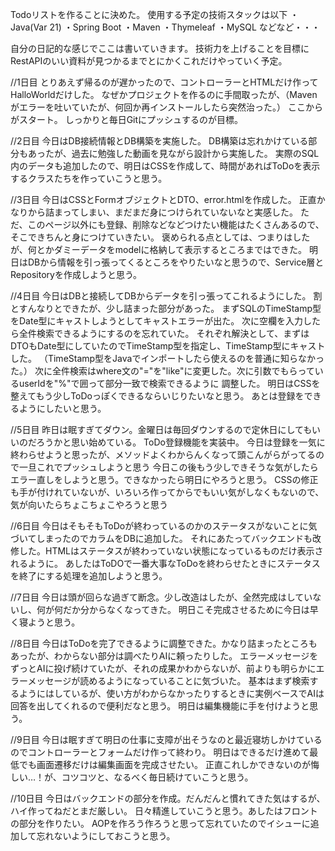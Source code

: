 Todoリストを作ることに決めた。
使用する予定の技術スタックは以下
・Java(Var 21)
・Spring Boot
・Maven
・Thymeleaf
・MySQL
などなど・・・

自分の日記的な感じでここは書いていきます。
技術力を上げることを目標にRestAPIのいい資料が見つかるまでとにかくこれだけやっていく予定。

//1日目
とりあえず帰るのが遅かったので、コントローラーとHTMLだけ作ってHalloWorldだけした。
なぜかプロジェクトを作るのに手間取ったが、（Mavenがエラーを吐いていたが、何回か再インストールしたら突然治った。）
ここからがスタート。
しっかりと毎日Gitにプッシュするのが目標。

//2日目
今日はDB接続情報とDB構築を実施した。
DB構築は忘れかけている部分もあったが、過去に勉強した動画を見ながら設計から実施した。
実際のSQL内のデータも追加したので、明日はCSSを作成して、時間があればToDoを表示するクラスたちを作っていこうと思う。

//3日目
今日はCSSとFormオブジェクトとDTO、error.htmlを作成した。
正直かなりから詰まってしまい、まだまだ身につけられていないなと実感した。
ただ、このページ以外にも登録、削除などなどつけたい機能はたくさんあるので、そこできちんと身につけていきたい。
褒められる点としては、つまりはしたが、何とかダミーデータをmodelに格納して表示するところまではできた。
明日はDBから情報を引っ張ってくるところをやりたいなと思うので、Service層とRepositoryを作成しようと思う。

//4日目
今日はDBと接続してDBからデータを引っ張ってこれるようにした。
割とすんなりとできたが、少し詰まった部分があった。
まずSQLのTimeStamp型をDate型にキャストしようとしてキャストエラーが出た。
次に空欄を入力したら全件検索できるようにするのを忘れていた。
それぞれ解決として、まずはDTOもDate型にしていたのでTimeStamp型を指定し、TimeStamp型にキャストした。
（TimeStamp型をJavaでインポートしたら使えるのを普通に知らなかった。）
次に全件検索はwhere文の"="を"like"に変更した。次に引数でもらっているuserIdを"%"で囲って部分一致で検索できるように
調整した。
明日はCSSを整えてもう少しToDoっぽくできるならいじりたいなと思う。
あとは登録をできるようにしたいと思う。

//5日目
昨日は眠すぎてダウン。金曜日は毎回ダウンするので定休日にしてもいいのだろうかと思い始めている。
ToDo登録機能を実装中。
今日は登録を一気に終わらせようと思ったが、メソッドよくわからんくなって頭こんがらがってるので一旦これでプッシュしようと思う
今日この後もう少しできそうな気がしたらエラー直しをしようと思う。できなかったら明日にやろうと思う。
CSSの修正も手が付けれていないが、いろいろ作ってからでもいい気がしなくもないので、気が向いたらちょこちょこやろうと思う

//6日目
今日はそもそもToDoが終わっているのかのステータスがないことに気づいてしまったのでカラムをDBに追加した。
それにあたってバックエンドも改修した。HTMLはステータスが終わっていない状態になっているものだけ表示されるように。
あしたはToDOで一番大事なToDoを終わらせたときにステータスを終了にする処理を追加しようと思う。

//7日目
今日は頭が回らな過ぎて断念。少し改造はしたが、全然完成はしていないし、何が何だか分からなくなってきた。
明日こそ完成させるために今日は早く寝ようと思う。

//8日目
今日はToDoを完了できるように調整できた。かなり詰まったところもあったが、わからない部分は調べたりAIに頼ったりした。
エラーメッセージをずっとAIに投げ続けていたが、それの成果かわからないが、前よりも明らかにエラーメッセージが読めるようになっていることに気づいた。
基本はまず検索するようにはしているが、使い方がわからなかったりするときに実例ベースでAIは回答を出してくれるので便利だなと思う。
明日は編集機能に手を付けようと思う。

//9日目
今日は眠すぎて明日の仕事に支障が出そうなのと最近寝坊しかけているのでコントローラーとフォームだけ作って終わり。
明日はできるだけ進めて最低でも画面遷移だけは編集画面を完成させたい。
正直これしかできないのが悔しい…！が、コツコツと、なるべく毎日続けていこうと思う。

//10日目
今日はバックエンドの部分を作成。だんだんと慣れてきた気はするが、ハイ作ってねだとまだ厳しい。
日々精進していこうと思う。あしたはフロントの部分を作りたい。
AOPを作ろう作ろうと思って忘れていたのでイシューに追加して忘れないようにしておこうと思う。

